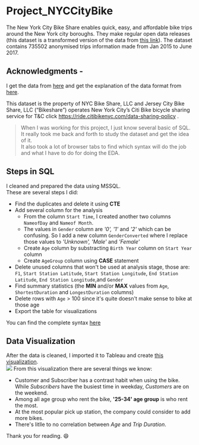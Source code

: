 # Project_NYCCityBike

The New York City Bike Share enables quick, easy, and affordable bike trips around the New York city boroughs. They make regular open data releases (this dataset is a transformed version of the data from [this link](https://ride.citibikenyc.com/system-data)). The dataset contains 735502 anonymised trips information made from Jan 2015 to June 2017.

## Acknowledgments -  

I get the data from [here](https://www.kaggle.com/akkithetechie/new-york-city-bike-share-dataset) and get the explanation of the data format from [here](https://ride.citibikenyc.com/system-data).

This dataset is the property of NYC Bike Share, LLC and Jersey City Bike Share, LLC (“Bikeshare”) operates New York City’s Citi Bike bicycle sharing service for T&C click https://ride.citibikenyc.com/data-sharing-policy .

> When I was working for this project, I just know several basic of SQL.  
It really took me back and forth to study the dataset and get the idea of it.  
It also took a lot of browser tabs to find which syntax will do the job and what I have to do for doing the EDA.  

## Steps in SQL
I cleaned and prepared the data using MSSQL.  
These are several steps I did:  
- Find the duplicates and delete it  using **CTE**  
- Add several column for the analysis  
  - From the column `Start Time`, I created another two columns `NameofDay` and `Nameof Month`.  
  - The values in `Gender` column are *'0', '1'* and *'2'* which can be confusing. So I add a new column `GenderConverted` where I replace those values to *'Unknown', 'Male'* and *'Female'*  
  - Create `Age` column by substracting `Birth Year` column on `Start Year` column  
  - Create `AgeGroup` column using **CASE** statement  
- Delete unused columns that won't be used at analysis stage, those are: 
`F1`, `Start Station Latitude`, `Start Station Longitude`, `End Station Latitude`, `End Station Longitude`,and `Gender`  
- Find summary statistics (the **MIN** and/or **MAX** values from `Age`, `ShortestDuration` and `LongestDuration` columns)  
- Delete rows with `Age` > 100 since it's quite doesn't make sense to bike at those age  
- Export the table for visualizations  

You can find the complete syntax [here](https://github.com/chairunisarj/Project_NYCCitiBike/blob/main/Citi%20Bike%20Data%20Preparation.sql)

## Data Visualization

After the data is cleaned, I imported it to Tableau and create [this visualization](https://public.tableau.com/app/profile/chairunisa.rachmadina.jiwani/viz/NYCCitiBike2015-2017/Dashboard2).  
![](https://github.com/chairunisarj/Project_NYCCityBike/blob/main/Dashboard%202.png)
From this visualization there are several things we know:
- Customer and Subscriber has a contrast habit when using the bike. While *Subscribers* have the busiest time in weekday, *Customers* are on the weekend.  
- Among all age group who rent the bike, **'25-34' age group** is who rent the most.  
- At the most popular pick up station, the company could consider to add more bikes.  
- There's litlle to no correlation between *Age* and *Trip Duration*.  

Thank you for reading. 😄





